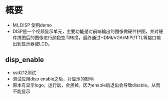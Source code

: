 # 概要
- MI_DISP 使用demo
- DISP是一个视频显示单元，主要功能是对前端输出的图像做硬件拼图，并对硬件拼图后的图像进行颜色空间转换，最终通过HDMI/VGA/MIPI/TTL等接口输出到显示器或LCD。


## disp_enable
- ssd212测试
- 测试应用disp enable之后，对显示的影响
- 原本有显示logo，运行后，会黑掉，因为enable后退出会导致disable。从而不能显示


